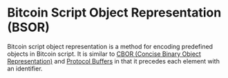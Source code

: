 # Bitcoin Script Object Representation (BSOR)

Bitcoin script object representation is a method for encoding predefined objects in Bitcoin script. It is similar to [CBOR (Concise Binary Object Representation)](https://cbor.io/) and [Protocol Buffers](https://developers.google.com/protocol-buffers) in that it precedes each element with an identifier.
